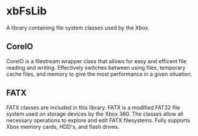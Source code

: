 xbFsLib
=======

A library containing file system classes used by the Xbox.

CoreIO
--------
CoreIO is a filestream wrapper class that allows for easy and efficent
file reading and writing. Effectively switches between using files, 
temporary cache files, and memory to give the most performance in a
given situation.

FATX
--------
FATX classes are included in this library. FATX is a modified FAT32
file system used on storage devices by the Xbox 360. The classes
allow all necessary operations to explore and edit FATX filesystems.
Fully supports Xbox memory cards, HDD's, and flash drives.
